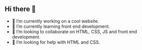 ## Hi there 👋

<!--
**SheridanUmer/SheridanUmer** is a ✨ _special_ ✨ repository because its `README.md` (this file) appears on your GitHub profile.

Here are some ideas to get you started:
-->

- 🔭 I’m currently working on a cool website. 
- 🌱 I’m currently learning front end development.
- 👯 I’m looking to collaborate on HTML, CSS, JS and front end development. 
- 🤔 I’m looking for help with HTML and CSS.
